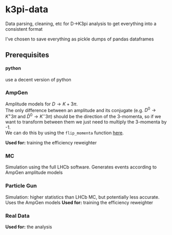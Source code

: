 # k3pi-data
Data parsing, cleaning, etc for D->K3pi analysis to get everything into a consistent format

I've chosen to save everything as pickle dumps of pandas dataframes

## Prerequisites
#### python
use a decent version of python

### AmpGen
Amplitude models for $D\rightarrow K+3\pi$.  
The only difference between an amplitude and its conjugate
(e.g. $D^0\rightarrow K^+3\pi$ and $\bar{D}^0\rightarrow K^-3\pi$) should be the direction of the 3-momenta,
so if we want to transform between them we just need to multiply the 3-momenta by -1.  
We can do this by using the `flip_momenta` function [here](lib_data/util.py).

**Used for:** training the efficiency reweighter

### MC
Simulation using the full LHCb software. Generates events according to AmpGen amplitude models

### Particle Gun
Simulation: higher statistics than LHCb MC, but potentially less accurate. Uses the AmpGen models
**Used for:** training the efficiency reweighter

### Real Data
**Used for:** the analysis

